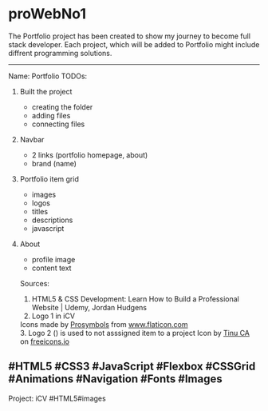 # proWebNo1

The Portfolio project has been created to show my journey to become full stack developer. Each project, which will be added to Portfolio might include diffrent programming solutions.

--------------
Name: Portfolio
TODOs:
1. Built the project
    - creating the folder
    - adding files
    - connecting files

2. Navbar
    - 2 links (portfolio homepage, about) 
    - brand (name)

3. Portfolio item grid
    - images
    - logos
    - titles
    - descriptions
    - javascript

4. About
    -   profile image
    -   content text
   
    Sources:
    1.  HTML5 &amp; CSS Development: Learn How to Build a Professional Website | Udemy, Jordan Hudgens
    2. Logo 1 in iCV
   <div>Icons made by <a href="https://www.flaticon.com/authors/prosymbols" title="Prosymbols">Prosymbols</a> from <a href="https://www.flaticon.com/" title="Flaticon">www.flaticon.com</a></div>
    3. Logo 2 () is used to not asssigned item to a project
    Icon by <a href="https://freeicons.io/profile/3024">Tinu CA</a> on <a href="https://freeicons.io">freeicons.io</a>
                                
#HTML5 
#CSS3
#JavaScript
#Flexbox
#CSSGrid
#Animations
#Navigation
#Fonts
#Images
--------------

Project: iCV
#HTML5#images